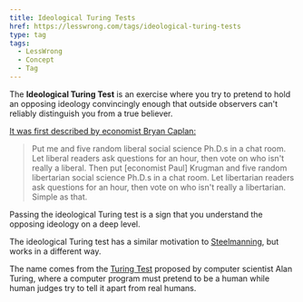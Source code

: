 ```yaml
---
title: Ideological Turing Tests
href: https://lesswrong.com/tags/ideological-turing-tests
type: tag
tags:
  - LessWrong
  - Concept
  - Tag
---
```


The **Ideological Turing Test** is an exercise where you try to pretend to hold an opposing ideology convincingly enough that outside observers can't reliably distinguish you from a true believer.

[It was first described by economist Bryan Caplan:](https://www.econlib.org/archives/2011/06/the_ideological.html)

> Put me and five random liberal social science Ph.D.s in a chat room. Let liberal readers ask questions for an hour, then vote on who isn't really a liberal. Then put \[economist Paul\] Krugman and five random libertarian social science Ph.D.s in a chat room. Let libertarian readers ask questions for an hour, then vote on who isn't really a libertarian. Simple as that.

Passing the ideological Turing test is a sign that you understand the opposing ideology on a deep level.

The ideological Turing test has a similar motivation to [Steelmanning](https://www.lesswrong.com/tag/steelmanning), but works in a different way.

The name comes from the [Turing Test](https://en.wikipedia.org/wiki/Turing_test) proposed by computer scientist Alan Turing, where a computer program must pretend to be a human while human judges try to tell it apart from real humans.